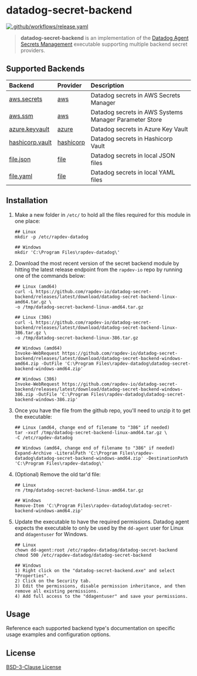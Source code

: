 # datadog-secret-backend

[![.github/workflows/release.yaml](https://github.com/rapdev-io/datadog-secret-backend/actions/workflows/release.yaml/badge.svg)](https://github.com/rapdev-io/datadog-secret-backend/actions/workflows/release.yaml)

> **datadog-secret-backend** is an implementation of the [Datadog Agent Secrets Management](https://docs.datadoghq.com/agent/guide/secrets-management/?tab=linux) executable supporting multiple backend secret providers.

## Supported Backends

| Backend | Provider | Description |
| :-- | :-- | :-- |
| [aws.secrets](docs/aws/secrets.md) | [aws](docs/aws/README.md) | Datadog secrets in AWS Secrets Manager |
| [aws.ssm](docs/aws/ssm.md) | [aws](docs/aws/README.md) | Datadog secrets in AWS Systems Manager Parameter Store |
| [azure.keyvault](docs/azure/keyvault.md) | [azure](docs/azure/README.md) | Datadog secrets in Azure Key Vault |
| [hashicorp.vault](docs/hashicorp/vault.md) | [hashicorp](docs/hashicorp/README.md) | Datadog secrets in Hashicorp Vault |
| [file.json](docs/file/json.md) | [file](docs/file/README.md) | Datadog secrets in local JSON files|
| [file.yaml](docs/file/yaml.md) | [file](docs/file/README.md) | Datadog secrets in local YAML files|

## Installation

1. Make a new folder in `/etc/` to hold all the files required for this module in one place:

    ```
    ## Linux
    mkdir -p /etc/rapdev-datadog

    ## Windows
    mkdir 'C:\Program Files\rapdev-datadog\'
    ```

2. Download the most recent version of the secret backend module by hitting the latest release endpoint from the `rapdev-io` repo by running one of the commands below:

    ```
    ## Linux (amd64)
    curl -L https://github.com/rapdev-io/datadog-secret-backend/releases/latest/download/datadog-secret-backend-linux-amd64.tar.gz \ 
    -o /tmp/datadog-secret-backend-linux-amd64.tar.gz

    ## Linux (386)
    curl -L https://github.com/rapdev-io/datadog-secret-backend/releases/latest/download/datadog-secret-backend-linux-386.tar.gz \ 
    -o /tmp/datadog-secret-backend-linux-386.tar.gz

    ## Windows (amd64)
    Invoke-WebRequest https://github.com/rapdev-io/datadog-secret-backend/releases/latest/download/datadog-secret-backend-windows-amd64.zip -OutFile 'C:\Program Files\rapdev-datadog\datadog-secret-backend-windows-amd64.zip'

    ## Windows (386)
    Invoke-WebRequest https://github.com/rapdev-io/datadog-secret-backend/releases/latest/download/datadog-secret-backend-windows-386.zip -OutFile 'C:\Program Files\rapdev-datadog\datadog-secret-backend-windows-386.zip'
    ```

3. Once you have the file from the github repo, you'll need to unzip it to get the executable:

    ```
    ## Linux (amd64, change end of filename to "386" if needed)
    tar -xvzf /tmp/datadog-secret-backend-linux-amd64.tar.gz \
    -C /etc/rapdev-datadog

    ## Windows (amd64, change end of filename to "386" if needed)
    Expand-Archive -LiteralPath 'C:\Program Files\rapdev-datadog\datadog-secret-backend-windows-amd64.zip' -DestinationPath 'C:\Program Files\rapdev-datadog\'
    ```

4. (Optional) Remove the old tar'd file:

    ```
    ## Linux
    rm /tmp/datadog-secret-backend-linux-amd64.tar.gz

    ## Windows
    Remove-Item 'C:\Program Files\rapdev-datadog\datadog-secret-backend-windows-amd64.zip'
    ```

5. Update the executable to have the required permissions. Datadog agent expects the executable to only be used by the `dd-agent` user for Linux and `ddagentuser` for Windows.

    ```
    ## Linux
    chown dd-agent:root /etc/rapdev-datadog/datadog-secret-backend
    chmod 500 /etc/rapdev-datadog/datadog-secret-backend

    ## Windows
    1) Right click on the "datadog-secret-backend.exe" and select "Properties".
    2) Click on the Security tab.
    3) Edit the permissions, disable permission inheritance, and then remove all existing permissions.
    4) Add full access to the "ddagentuser" and save your permissions. 
    ```

## Usage

Reference each supported backend type's documentation on specific usage examples and configuration options.

## License

[BSD-3-Clause License](LICENSE)
